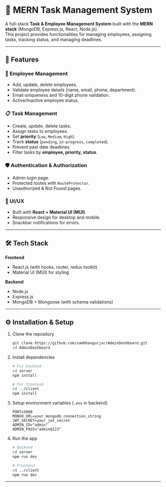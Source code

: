 # 🚀 MERN Task Management System

A full-stack **Task & Employee Management System** built with the **MERN stack** (MongoDB, Express.js, React, Node.js).  
This project provides functionalities for managing employees, assigning tasks, tracking status, and managing deadlines.

---

## 📌 Features

### 👤 Employee Management

- Add, update, delete employees.
- Validate employee details (name, email, phone, department).
- Email uniqueness and 10-digit phone validation.
- Active/Inactive employee status.

### 📋 Task Management

- Create, update, delete tasks.
- Assign tasks to employees.
- Set **priority** (`Low`, `Medium`, `High`).
- Track **status** (`pending`, `in-progress`, `completed`).
- Prevent past date deadlines.
- Filter tasks by **employee, priority, status**.

### 🛡 Authentication & Authorization

- Admin login page.
- Protected routes with `RouteProtector`.
- Unauthorized & Not Found pages.

### 🎨 UI/UX

- Built with **React + Material UI (MUI)**.
- Responsive design for desktop and mobile.
- Snackbar notifications for errors.

---

## 🛠 Tech Stack

**Frontend**

- React.js (with hooks, router, redux toolkit)
- Material UI (MUI) for styling

**Backend**

- Node.js
- Express.js
- MongoDB + Mongoose (with schema validations)

---

## ⚙️ Installation & Setup

1. Clone the repository

   ```bash
   git clone https://github.com/sambhavgurjar/AdminDashboard.git
   cd AdminDashboard
   ```

2. Install dependencies

   ```bash
   # For backend
   cd server
   npm install

   # For frontend
   cd ../client
   npm install
   ```

3. Setup environment variables (`.env` in backend)

   ```env
   PORT=5000
   MONGO_URL=your_mongodb_connection_string
   JWT_SECRET=your_jwt_secret
   ADMIN_ID="admin"
   ADMIN_PASS="admin@123"
   ```

4. Run the app

   ```bash
   # Backend
   cd server
   npm run dev

   # Frontend
   cd ../client
   npm run dev
   ```

---










